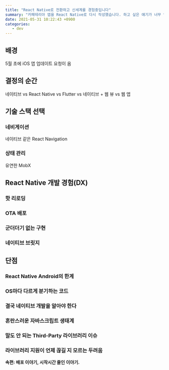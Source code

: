 ```yaml
---
title: "React Native로 전환하고 신세계를 경험중입니다"
summary: "카페테리아 앱을 React Native로 다시 작성했습니다. 하고 싶은 얘기가 너무 많아요오오오"
date: 2021-05-31 10:22:43 +0900
categories:
   - dev
---
```


## 배경

5월 초에 iOS 앱 업데이트 요청이 옴

## 결정의 순간

네이티브 vs React Native vs Flutter vs 네이티브 + 웹 뷰 vs 웹 앱

## 기술 스택 선택

### 네비게이션

네이티브 같은 React Navigation

### 상태 관리

유연한 MobX

## React Native 개발 경험(DX)

### 핫 리로딩

### OTA 배포

### 군더더기 없는 구현

### 네이티브 브릿지

## 단점

### React Native Android의 한계

### OS마다 다르게 분기하는 코드

### 결국 네이티브 개발을 알아야 한다

### 혼란스러운 자바스크립트 생태계

### 말도 안 되는 Third-Party 라이브러리 이슈

### 라이브러리 지원이 언제 끊길 지 모르는 두려움


**속편: 배포 이야기, 시작시간 줄인 이야기.**
